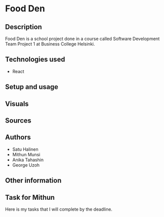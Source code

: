 # Food Den

## Description

Food Den is a school project done in a course called Software Development Team Project 1 at Business College Helsinki.

## Technologies used

- React

## Setup and usage

## Visuals

## Sources

## Authors

- Satu Halinen
- Mithun Munsi
- Anika Tahashin
- George Uzoh

## Other information

## Task for Mithun

Here is my tasks that I will complete by the deadline.
